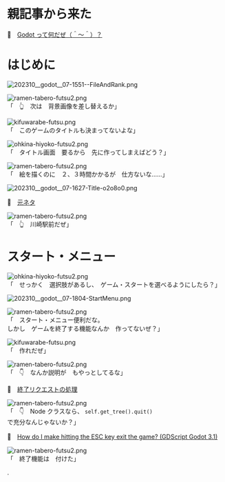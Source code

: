 # 親記事から来た

📖　[Godot って何だぜ（＾～＾）？](https://crieit.net/posts/Godot-65115761b6a17)  

# はじめに

![202310__godot__07-1551--FileAndRank.png](https://crieit.now.sh/upload_images/794d2d0ee1e932e14887d6f963ff9dd66521061c63915.png)  

![ramen-tabero-futsu2.png](https://crieit.now.sh/upload_images/d27ea8dcfad541918d9094b9aed83e7d61daf8532bbbe.png)  
「　👆　次は　背景画像を差し替えるか」  

![kifuwarabe-futsu.png](https://crieit.now.sh/upload_images/beaf94b260ae2602ca8cf7f5bbc769c261daf8686dbda.png)  
「　このゲームのタイトルも決まってないよな」  

![ohkina-hiyoko-futsu2.png](https://crieit.now.sh/upload_images/96fb09724c3ce40ee0861a0fd1da563d61daf8a09d9bc.png)  
「　タイトル画面　要るから　先に作ってしまえばどう？」  

![ramen-tabero-futsu2.png](https://crieit.now.sh/upload_images/d27ea8dcfad541918d9094b9aed83e7d61daf8532bbbe.png)  
「　絵を描くのに　２、３時間かかるが　仕方ないな……」  

![202310__godot__07-1627-Title-o2o8o0.png](https://crieit.now.sh/upload_images/5954d96df30d660e39fdc2b88942e44f65211cacaaa2d.png)  

📖　[元ネタ](https://twitter.com/muzudho1/status/1654309777986711552)  

![ramen-tabero-futsu2.png](https://crieit.now.sh/upload_images/d27ea8dcfad541918d9094b9aed83e7d61daf8532bbbe.png)  
「　👆　川崎駅前だぜ」  

# スタート・メニュー

![ohkina-hiyoko-futsu2.png](https://crieit.now.sh/upload_images/96fb09724c3ce40ee0861a0fd1da563d61daf8a09d9bc.png)  
「　せっかく　選択肢があるし、　ゲーム・スタートを選べるようにしたら？」  

![202310__godot__07-1804-StartMenu.png](https://crieit.now.sh/upload_images/63b90267ed0e48c936af1198768f542265211f36c923b.png)  

![ramen-tabero-futsu2.png](https://crieit.now.sh/upload_images/d27ea8dcfad541918d9094b9aed83e7d61daf8532bbbe.png)  
「　スタート・メニュー便利だな。  
しかし　ゲームを終了する機能なんか　作ってないぜ？」  

![kifuwarabe-futsu.png](https://crieit.now.sh/upload_images/beaf94b260ae2602ca8cf7f5bbc769c261daf8686dbda.png)  
「　作れだぜ」  

![ramen-tabero-futsu2.png](https://crieit.now.sh/upload_images/d27ea8dcfad541918d9094b9aed83e7d61daf8532bbbe.png)  
「　👇　なんか説明が　もやっとしてるな」  

📖　[終了リクエストの処理](https://docs.godotengine.org/ja/4.x/tutorials/inputs/handling_quit_requests.html)  

![ramen-tabero-futsu2.png](https://crieit.now.sh/upload_images/d27ea8dcfad541918d9094b9aed83e7d61daf8532bbbe.png)  
「　👇　Node クラスなら、 `self.get_tree().quit()` で充分なんじゃないか？」  

📖　[How do I make hitting the ESC key exit the game? (GDScript Godot 3.1)](https://www.reddit.com/r/godot/comments/cjigi4/how_do_i_make_hitting_the_esc_key_exit_the_game/)  

![ramen-tabero-futsu2.png](https://crieit.now.sh/upload_images/d27ea8dcfad541918d9094b9aed83e7d61daf8532bbbe.png)  
「　終了機能は　付けた」  

.
